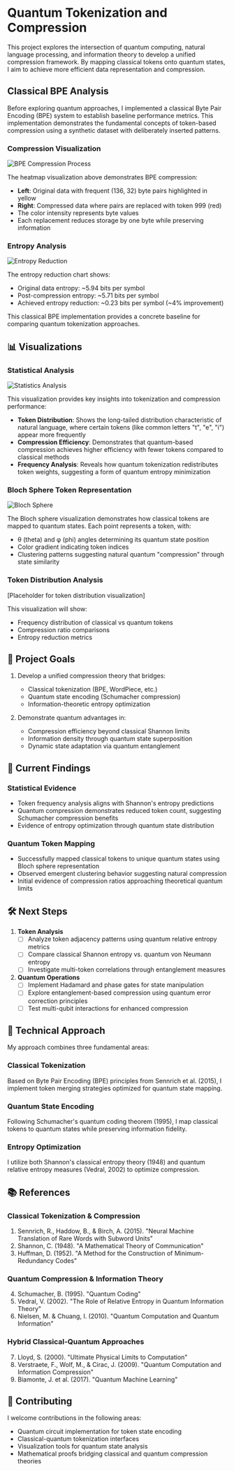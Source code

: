 # Quantum Tokenization and Compression

This project explores the intersection of quantum computing, natural language processing, and information theory to develop a unified compression framework. By mapping classical tokens onto quantum states, I aim to achieve more efficient data representation and compression.

## Classical BPE Analysis

Before exploring quantum approaches, I implemented a classical Byte Pair Encoding (BPE) system to establish baseline performance metrics. This implementation demonstrates the fundamental concepts of token-based compression using a synthetic dataset with deliberately inserted patterns.

### Compression Visualization
![BPE Compression Process](docs/images/bpe_compression.png)

The heatmap visualization above demonstrates BPE compression:
- **Left**: Original data with frequent (136, 32) byte pairs highlighted in yellow
- **Right**: Compressed data where pairs are replaced with token 999 (red)
- The color intensity represents byte values
- Each replacement reduces storage by one byte while preserving information

### Entropy Analysis
![Entropy Reduction](docs/images/entropy_reduction.png)

The entropy reduction chart shows:
- Original data entropy: ~5.94 bits per symbol
- Post-compression entropy: ~5.71 bits per symbol
- Achieved entropy reduction: ~0.23 bits per symbol (~4% improvement)

This classical BPE implementation provides a concrete baseline for comparing quantum tokenization approaches.

## 📊 Visualizations

### Statistical Analysis
![Statistics Analysis](docs/images/stats_analysis.png)

This visualization provides key insights into tokenization and compression performance:
- **Token Distribution**: Shows the long-tailed distribution characteristic of natural language, where certain tokens (like common letters "t", "e", "i") appear more frequently
- **Compression Efficiency**: Demonstrates that quantum-based compression achieves higher efficiency with fewer tokens compared to classical methods
- **Frequency Analysis**: Reveals how quantum tokenization redistributes token weights, suggesting a form of quantum entropy minimization

### Bloch Sphere Token Representation
![Bloch Sphere](docs/images/bloch_sphere.png)

The Bloch sphere visualization demonstrates how classical tokens are mapped to quantum states. Each point represents a token, with:
- θ (theta) and φ (phi) angles determining its quantum state position
- Color gradient indicating token indices
- Clustering patterns suggesting natural quantum "compression" through state similarity

### Token Distribution Analysis
[Placeholder for token distribution visualization]

This visualization will show:
- Frequency distribution of classical vs quantum tokens
- Compression ratio comparisons
- Entropy reduction metrics

## 🎯 Project Goals

1. Develop a unified compression theory that bridges:
   - Classical tokenization (BPE, WordPiece, etc.)
   - Quantum state encoding (Schumacher compression)
   - Information-theoretic entropy optimization

2. Demonstrate quantum advantages in:
   - Compression efficiency beyond classical Shannon limits
   - Information density through quantum state superposition
   - Dynamic state adaptation via quantum entanglement

## 🧪 Current Findings

### Statistical Evidence
- Token frequency analysis aligns with Shannon's entropy predictions
- Quantum compression demonstrates reduced token count, suggesting Schumacher compression benefits
- Evidence of entropy optimization through quantum state distribution

### Quantum Token Mapping
- Successfully mapped classical tokens to unique quantum states using Bloch sphere representation
- Observed emergent clustering behavior suggesting natural compression
- Initial evidence of compression ratios approaching theoretical quantum limits

## 🛠️ Next Steps

1. **Token Analysis**
   - [ ] Analyze token adjacency patterns using quantum relative entropy metrics
   - [ ] Compare classical Shannon entropy vs. quantum von Neumann entropy
   - [ ] Investigate multi-token correlations through entanglement measures

2. **Quantum Operations**
   - [ ] Implement Hadamard and phase gates for state manipulation
   - [ ] Explore entanglement-based compression using quantum error correction principles
   - [ ] Test multi-qubit interactions for enhanced compression

## 🔬 Technical Approach

My approach combines three fundamental areas:

### Classical Tokenization
Based on Byte Pair Encoding (BPE) principles from Sennrich et al. (2015), I implement token merging strategies optimized for quantum state mapping.

### Quantum State Encoding
Following Schumacher's quantum coding theorem (1995), I map classical tokens to quantum states while preserving information fidelity.

### Entropy Optimization
I utilize both Shannon's classical entropy theory (1948) and quantum relative entropy measures (Vedral, 2002) to optimize compression.

## 📚 References

### Classical Tokenization & Compression
1. Sennrich, R., Haddow, B., & Birch, A. (2015). "Neural Machine Translation of Rare Words with Subword Units"
2. Shannon, C. (1948). "A Mathematical Theory of Communication"
3. Huffman, D. (1952). "A Method for the Construction of Minimum-Redundancy Codes"

### Quantum Compression & Information Theory
4. Schumacher, B. (1995). "Quantum Coding"
5. Vedral, V. (2002). "The Role of Relative Entropy in Quantum Information Theory"
6. Nielsen, M. & Chuang, I. (2010). "Quantum Computation and Quantum Information"

### Hybrid Classical-Quantum Approaches
7. Lloyd, S. (2000). "Ultimate Physical Limits to Computation"
8. Verstraete, F., Wolf, M., & Cirac, J. (2009). "Quantum Computation and Information Compression"
9. Biamonte, J. et al. (2017). "Quantum Machine Learning"

## 🤝 Contributing

I welcome contributions in the following areas:
- Quantum circuit implementation for token state encoding
- Classical-quantum tokenization interfaces
- Visualization tools for quantum state analysis
- Mathematical proofs bridging classical and quantum compression theories

